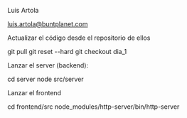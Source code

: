 Luis Artola

  luis.artola@buntplanet.com

Actualizar el código desde el repositorio de ellos

  git pull
  git reset --hard
  git checkout dia_1

Lanzar el server (backend):

  cd server
  node src/server

Lanzar el frontend

  cd frontend/src
  node_modules/http-server/bin/http-server